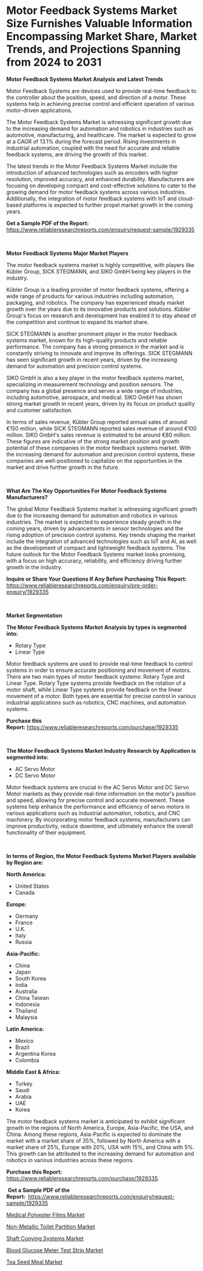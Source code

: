 <p><h1>Motor Feedback Systems Market Size Furnishes Valuable Information Encompassing Market Share, Market Trends, and Projections Spanning from 2024 to 2031</h1></p><p><strong>Motor Feedback Systems Market Analysis and Latest Trends</strong></p>
<p><p>Motor Feedback Systems are devices used to provide real-time feedback to the controller about the position, speed, and direction of a motor. These systems help in achieving precise control and efficient operation of various motor-driven applications.</p><p>The Motor Feedback Systems Market is witnessing significant growth due to the increasing demand for automation and robotics in industries such as automotive, manufacturing, and healthcare. The market is expected to grow at a CAGR of 13.1% during the forecast period. Rising investments in industrial automation, coupled with the need for accurate and reliable feedback systems, are driving the growth of this market.</p><p>The latest trends in the Motor Feedback Systems Market include the introduction of advanced technologies such as encoders with higher resolution, improved accuracy, and enhanced durability. Manufacturers are focusing on developing compact and cost-effective solutions to cater to the growing demand for motor feedback systems across various industries. Additionally, the integration of motor feedback systems with IoT and cloud-based platforms is expected to further propel market growth in the coming years.</p></p>
<p><strong>Get a Sample PDF of the Report:&nbsp;</strong> <a href="https://www.reliableresearchreports.com/enquiry/request-sample/1929335">https://www.reliableresearchreports.com/enquiry/request-sample/1929335</a></p>
<p>&nbsp;</p>
<p><strong>Motor Feedback Systems Major Market Players</strong></p>
<p><p>The motor feedback systems market is highly competitive, with players like Kübler Group, SICK STEGMANN, and SIKO GmbH being key players in the industry.</p><p>Kübler Group is a leading provider of motor feedback systems, offering a wide range of products for various industries including automation, packaging, and robotics. The company has experienced steady market growth over the years due to its innovative products and solutions. Kübler Group's focus on research and development has enabled it to stay ahead of the competition and continue to expand its market share.</p><p>SICK STEGMANN is another prominent player in the motor feedback systems market, known for its high-quality products and reliable performance. The company has a strong presence in the market and is constantly striving to innovate and improve its offerings. SICK STEGMANN has seen significant growth in recent years, driven by the increasing demand for automation and precision control systems.</p><p>SIKO GmbH is also a key player in the motor feedback systems market, specializing in measurement technology and position sensors. The company has a global presence and serves a wide range of industries, including automotive, aerospace, and medical. SIKO GmbH has shown strong market growth in recent years, driven by its focus on product quality and customer satisfaction.</p><p>In terms of sales revenue, Kübler Group reported annual sales of around €150 million, while SICK STEGMANN reported sales revenue of around €100 million. SIKO GmbH's sales revenue is estimated to be around €80 million. These figures are indicative of the strong market position and growth potential of these companies in the motor feedback systems market. With the increasing demand for automation and precision control systems, these companies are well-positioned to capitalize on the opportunities in the market and drive further growth in the future.</p></p>
<p>&nbsp;</p>
<p><strong>What Are The Key Opportunities For Motor Feedback Systems Manufacturers?</strong></p>
<p><p>The global Motor Feedback Systems market is witnessing significant growth due to the increasing demand for automation and robotics in various industries. The market is expected to experience steady growth in the coming years, driven by advancements in sensor technologies and the rising adoption of precision control systems. Key trends shaping the market include the integration of advanced technologies such as IoT and AI, as well as the development of compact and lightweight feedback systems. The future outlook for the Motor Feedback Systems market looks promising, with a focus on high accuracy, reliability, and efficiency driving further growth in the industry.</p></p>
<p><strong>Inquire or Share Your Questions If Any Before Purchasing This Report:</strong> <a href="https://www.reliableresearchreports.com/enquiry/pre-order-enquiry/1929335">https://www.reliableresearchreports.com/enquiry/pre-order-enquiry/1929335</a></p>
<p>&nbsp;</p>
<p><strong>Market Segmentation</strong></p>
<p><strong>The Motor Feedback Systems Market Analysis by types is segmented into:</strong></p>
<p><ul><li>Rotary Type</li><li>Linear Type</li></ul></p>
<p><p>Motor feedback systems are used to provide real-time feedback to control systems in order to ensure accurate positioning and movement of motors. There are two main types of motor feedback systems: Rotary Type and Linear Type. Rotary Type systems provide feedback on the rotation of a motor shaft, while Linear Type systems provide feedback on the linear movement of a motor. Both types are essential for precise control in various industrial applications such as robotics, CNC machines, and automation systems.</p></p>
<p><strong>Purchase this Report:&nbsp;</strong><a href="https://www.reliableresearchreports.com/purchase/1929335">https://www.reliableresearchreports.com/purchase/1929335</a></p>
<p>&nbsp;</p>
<p><strong>The Motor Feedback Systems Market Industry Research by Application is segmented into:</strong></p>
<p><ul><li>AC Servo Motor</li><li>DC Servo Motor</li></ul></p>
<p><p>Motor feedback systems are crucial in the AC Servo Motor and DC Servo Motor markets as they provide real-time information on the motor's position and speed, allowing for precise control and accurate movement. These systems help enhance the performance and efficiency of servo motors in various applications such as industrial automation, robotics, and CNC machinery. By incorporating motor feedback systems, manufacturers can improve productivity, reduce downtime, and ultimately enhance the overall functionality of their equipment.</p></p>
<p>&nbsp;</p>
<p><strong>In terms of Region, the Motor Feedback Systems Market Players available by Region are:</strong></p>
<p>
    <p> <strong> North America: </strong>
        <ul>
            <li>United States</li>
            <li>Canada</li>
        </ul>
        </p> 
    <p> <strong> Europe: </strong>
        <ul>
            <li>Germany</li>
            <li>France</li>
            <li>U.K.</li>
            <li>Italy</li>
            <li>Russia</li>
        </ul>
        </p> 
    <p> <strong> Asia-Pacific: </strong>
        <ul>
            <li>China</li>
            <li>Japan</li>
            <li>South Korea</li>
            <li>India</li>
            <li>Australia</li>
            <li>China Taiwan</li>
            <li>Indonesia</li>
            <li>Thailand</li>
            <li>Malaysia</li>
        </ul>
        </p> 
    <p> <strong> Latin America: </strong>
        <ul>
            <li>Mexico</li>
            <li>Brazil</li>
            <li>Argentina Korea</li>
            <li>Colombia</li>
        </ul>
        </p> 
    <p> <strong> Middle East & Africa: </strong>
        <ul>
            <li>Turkey</li>
            <li>Saudi</li>
            <li>Arabia</li>
            <li>UAE</li>
            <li>Korea</li>
        </ul>
    </p>
    </p>
<p><p>The motor feedback systems market is anticipated to exhibit significant growth in the regions of North America, Europe, Asia-Pacific, the USA, and China. Among these regions, Asia-Pacific is expected to dominate the market with a market share of 35%, followed by North America with a market share of 25%, Europe with 20%, USA with 15%, and China with 5%. This growth can be attributed to the increasing demand for automation and robotics in various industries across these regions.</p></p>
<p><strong>Purchase this Report: </strong><a href="https://www.reliableresearchreports.com/purchase/1929335">https://www.reliableresearchreports.com/purchase/1929335</a></p>
<p>&nbsp;<strong>Get a Sample PDF of the Report:&nbsp;&nbsp;</strong><a href="https://www.reliableresearchreports.com/enquiry/request-sample/1929335">https://www.reliableresearchreports.com/enquiry/request-sample/1929335</a></p>
<p><strong></strong></p>
<p><p><a href="https://crocus-run-b5a.notion.site/Global-Medical-Polyester-Films-Market-by-Types-Applications-and-Major-Players-with-Regional-Growt-90aaffcc959c455fb371c2b13ed55130">Medical Polyester Films Market</a></p><p><a href="https://metal-farmhouse-e95.notion.site/Non-Metallic-Toilet-Partition-Market-with-the-goal-of-estimating-the-market-size-and-future-growth-p-da68c344b76a4a79b893f53e4feb2ebb">Non-Metallic Toilet Partition Market</a></p><p><a href="https://github.com/moyahfrancoestellec51j635wcx/Market-Research-Report-List-1/blob/main/shaft-copying-systems-market.md">Shaft Copying Systems Market</a></p><p><a href="https://view.publitas.com/reportprime-1/insights-into-blood-glucose-meter-test-strip-market-size-analysing-market-share-trends-and-growth-from-2024-to-2031/">Blood Glucose Meter Test Strip Market</a></p><p><a href="https://view.publitas.com/reportprime-1/tea-seed-meal-market-size-share-trends-analysis-report-by-application-regional-outlook-competitive-strategies-and-segment-forecasts-2024-2031/">Tea Seed Meal Market</a></p></p>